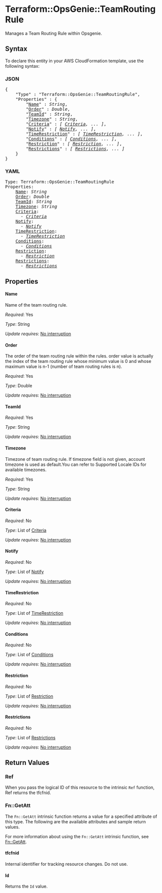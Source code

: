 # Terraform::OpsGenie::TeamRoutingRule

Manages a Team Routing Rule within Opsgenie.

## Syntax

To declare this entity in your AWS CloudFormation template, use the following syntax:

### JSON

<pre>
{
    "Type" : "Terraform::OpsGenie::TeamRoutingRule",
    "Properties" : {
        "<a href="#name" title="Name">Name</a>" : <i>String</i>,
        "<a href="#order" title="Order">Order</a>" : <i>Double</i>,
        "<a href="#teamid" title="TeamId">TeamId</a>" : <i>String</i>,
        "<a href="#timezone" title="Timezone">Timezone</a>" : <i>String</i>,
        "<a href="#criteria" title="Criteria">Criteria</a>" : <i>[ <a href="criteria.md">Criteria</a>, ... ]</i>,
        "<a href="#notify" title="Notify">Notify</a>" : <i>[ <a href="notify.md">Notify</a>, ... ]</i>,
        "<a href="#timerestriction" title="TimeRestriction">TimeRestriction</a>" : <i>[ <a href="timerestriction.md">TimeRestriction</a>, ... ]</i>,
        "<a href="#conditions" title="Conditions">Conditions</a>" : <i>[ <a href="conditions.md">Conditions</a>, ... ]</i>,
        "<a href="#restriction" title="Restriction">Restriction</a>" : <i>[ <a href="restriction.md">Restriction</a>, ... ]</i>,
        "<a href="#restrictions" title="Restrictions">Restrictions</a>" : <i>[ <a href="restrictions.md">Restrictions</a>, ... ]</i>
    }
}
</pre>

### YAML

<pre>
Type: Terraform::OpsGenie::TeamRoutingRule
Properties:
    <a href="#name" title="Name">Name</a>: <i>String</i>
    <a href="#order" title="Order">Order</a>: <i>Double</i>
    <a href="#teamid" title="TeamId">TeamId</a>: <i>String</i>
    <a href="#timezone" title="Timezone">Timezone</a>: <i>String</i>
    <a href="#criteria" title="Criteria">Criteria</a>: <i>
      - <a href="criteria.md">Criteria</a></i>
    <a href="#notify" title="Notify">Notify</a>: <i>
      - <a href="notify.md">Notify</a></i>
    <a href="#timerestriction" title="TimeRestriction">TimeRestriction</a>: <i>
      - <a href="timerestriction.md">TimeRestriction</a></i>
    <a href="#conditions" title="Conditions">Conditions</a>: <i>
      - <a href="conditions.md">Conditions</a></i>
    <a href="#restriction" title="Restriction">Restriction</a>: <i>
      - <a href="restriction.md">Restriction</a></i>
    <a href="#restrictions" title="Restrictions">Restrictions</a>: <i>
      - <a href="restrictions.md">Restrictions</a></i>
</pre>

## Properties

#### Name

Name of the team routing rule.

_Required_: Yes

_Type_: String

_Update requires_: [No interruption](https://docs.aws.amazon.com/AWSCloudFormation/latest/UserGuide/using-cfn-updating-stacks-update-behaviors.html#update-no-interrupt)

#### Order

The order of the team routing rule within the rules. order value is actually the index of the team routing rule whose minimum value is 0 and whose maximum value is n-1 (number of team routing rules is n).

_Required_: Yes

_Type_: Double

_Update requires_: [No interruption](https://docs.aws.amazon.com/AWSCloudFormation/latest/UserGuide/using-cfn-updating-stacks-update-behaviors.html#update-no-interrupt)

#### TeamId

_Required_: Yes

_Type_: String

_Update requires_: [No interruption](https://docs.aws.amazon.com/AWSCloudFormation/latest/UserGuide/using-cfn-updating-stacks-update-behaviors.html#update-no-interrupt)

#### Timezone

Timezone of team routing rule. If timezone field is not given, account timezone is used as default.You can refer to Supported Locale IDs for available timezones.

_Required_: Yes

_Type_: String

_Update requires_: [No interruption](https://docs.aws.amazon.com/AWSCloudFormation/latest/UserGuide/using-cfn-updating-stacks-update-behaviors.html#update-no-interrupt)

#### Criteria

_Required_: No

_Type_: List of <a href="criteria.md">Criteria</a>

_Update requires_: [No interruption](https://docs.aws.amazon.com/AWSCloudFormation/latest/UserGuide/using-cfn-updating-stacks-update-behaviors.html#update-no-interrupt)

#### Notify

_Required_: No

_Type_: List of <a href="notify.md">Notify</a>

_Update requires_: [No interruption](https://docs.aws.amazon.com/AWSCloudFormation/latest/UserGuide/using-cfn-updating-stacks-update-behaviors.html#update-no-interrupt)

#### TimeRestriction

_Required_: No

_Type_: List of <a href="timerestriction.md">TimeRestriction</a>

_Update requires_: [No interruption](https://docs.aws.amazon.com/AWSCloudFormation/latest/UserGuide/using-cfn-updating-stacks-update-behaviors.html#update-no-interrupt)

#### Conditions

_Required_: No

_Type_: List of <a href="conditions.md">Conditions</a>

_Update requires_: [No interruption](https://docs.aws.amazon.com/AWSCloudFormation/latest/UserGuide/using-cfn-updating-stacks-update-behaviors.html#update-no-interrupt)

#### Restriction

_Required_: No

_Type_: List of <a href="restriction.md">Restriction</a>

_Update requires_: [No interruption](https://docs.aws.amazon.com/AWSCloudFormation/latest/UserGuide/using-cfn-updating-stacks-update-behaviors.html#update-no-interrupt)

#### Restrictions

_Required_: No

_Type_: List of <a href="restrictions.md">Restrictions</a>

_Update requires_: [No interruption](https://docs.aws.amazon.com/AWSCloudFormation/latest/UserGuide/using-cfn-updating-stacks-update-behaviors.html#update-no-interrupt)

## Return Values

### Ref

When you pass the logical ID of this resource to the intrinsic `Ref` function, Ref returns the tfcfnid.

### Fn::GetAtt

The `Fn::GetAtt` intrinsic function returns a value for a specified attribute of this type. The following are the available attributes and sample return values.

For more information about using the `Fn::GetAtt` intrinsic function, see [Fn::GetAtt](https://docs.aws.amazon.com/AWSCloudFormation/latest/UserGuide/intrinsic-function-reference-getatt.html).

#### tfcfnid

Internal identifier for tracking resource changes. Do not use.

#### Id

Returns the <code>Id</code> value.

